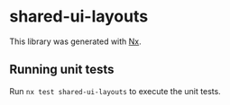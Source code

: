 # shared-ui-layouts

This library was generated with [Nx](https://nx.dev).

## Running unit tests

Run `nx test shared-ui-layouts` to execute the unit tests.
